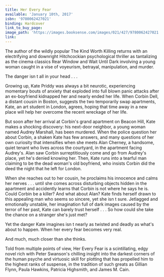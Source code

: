 ```yaml
---
title: Her Every Fear
available: 'January 10th, 2017'
isbn: '9780062427021'
binding: Hardcover
link_to_buy_page:
image_path: 'https://images.booksense.com/images/021/427/9780062427021.jpg'
link:
---
```



The author of the wildly popular The Kind Worth Killing returns with an electrifying and downright Hitchcockian psychological thriller as tantalizing as the cinema classics Rear Window and Wait Until Dark involving a young woman caught in a vise of voyeurism, betrayal, manipulation, and murder.

The danger isn t all in your head . . .

Growing up, Kate Priddy was always a bit neurotic, experiencing momentary bouts of anxiety that exploded into full blown panic attacks after an ex-boyfriend kidnapped her and nearly ended her life. When Corbin Dell, a distant cousin in Boston, suggests the two temporarily swap apartments, Kate, an art student in London, agrees, hoping that time away in a new place will help her overcome the recent wreckage of her life.

But soon after her arrival at Corbin's grand apartment on Beacon Hill, Kate makes a shocking discovery: his next-door neighbor, a young woman named Audrey Marshall, has been murdered. When the police question her about Corbin, a shaken Kate has few answers, and many questions of her own curiosity that intensifies when she meets Alan Cherney, a handsome, quiet tenant who lives across the courtyard, in the apartment facing Audrey's. Alan saw Corbin surreptitiously come and go from Audrey's place, yet he's denied knowing her. Then, Kate runs into a tearful man claiming to be the dead woman's old boyfriend, who insists Corbin did the deed the night that he left for London.

When she reaches out to her cousin, he proclaims his innocence and calms her nerves . . . until she comes across disturbing objects hidden in the apartment and accidently learns that Corbin is not where he says he is. Could Corbin be a killer? And what about Alan? Kate finds herself drawn to this appealing man who seems so sincere, yet she isn t sure. Jetlagged and emotionally unstable, her imagination full of dark images caused by the terror of her past, Kate can barely trust herself . . . So how could she take the chance on a stranger she's just met?

Yet the danger Kate imagines isn t nearly as twisted and deadly as what's about to happen. When her every fear becomes very real.

And much, much closer than she thinks.

Told from multiple points of view, Her Every Fear is a scintillating, edgy novel rich with Peter Swanson's chilling insight into the darkest corners of the human psyche and virtuosic skill for plotting that has propelled him to the highest ranks of suspense, in the tradition of such greats as Gillian Flynn, Paula Hawkins, Patricia Highsmith, and James M. Cain.